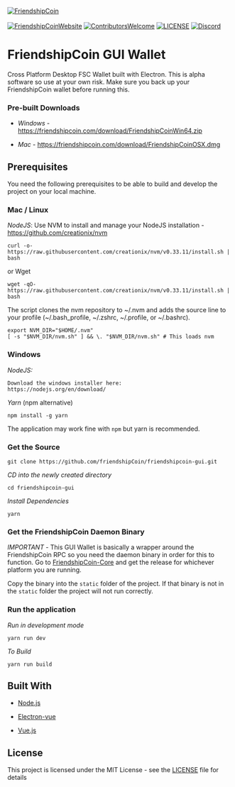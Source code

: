 [![FriendshipCoin](https://friendshipcoin.com/assets/img/icon/logo.png)](https://github.com/friendshipCoin/friendshipcoin-website)
<br/><br/>
[![FriendshipCoinWebsite](https://img.shields.io/badge/Website-friendshipcoin.com-eaa809.svg)](https://friendshipcoin.com/)
[![ContributorsWelcome](https://img.shields.io/badge/contributors-welcome-brightgreen.svg)](https://github.com/friendshipCoin/friendshipcoin-website)
[![LICENSE](https://img.shields.io/badge/license-MIT-green.svg)](LICENSE)
[![Discord](https://img.shields.io/badge/chat-on_discord-7289da.svg)](https://discord.gg/UXR9We)

# FriendshipCoin GUI Wallet
Cross Platform Desktop FSC Wallet built with Electron.  This is alpha software so use at your own risk.  Make sure you back up your FriendshipCoin wallet before running this.

### Pre-built Downloads
* _Windows_ - https://friendshipcoin.com/download/FriendshipCoinWin64.zip

* _Mac_ - https://friendshipcoin.com/download/FriendshipCoinOSX.dmg


## Prerequisites

You need the following prerequisites to be able to build and develop the project on your local machine.

### Mac / Linux
_NodeJS_: Use NVM to install and manage your NodeJS installation - https://github.com/creationix/nvm
```
curl -o- https://raw.githubusercontent.com/creationix/nvm/v0.33.11/install.sh | bash
```
or Wget
```
wget -qO- https://raw.githubusercontent.com/creationix/nvm/v0.33.11/install.sh | bash
```
The script clones the nvm repository to ~/.nvm and adds the source line to your profile (~/.bash_profile, ~/.zshrc, ~/.profile, or ~/.bashrc).

```
export NVM_DIR="$HOME/.nvm"
[ -s "$NVM_DIR/nvm.sh" ] && \. "$NVM_DIR/nvm.sh" # This loads nvm
```

### Windows
_NodeJS:_
```
Download the windows installer here:
https://nodejs.org/en/download/
```

_Yarn_  (npm alternative)
```
npm install -g yarn
```
The application may work fine with `npm` but yarn is recommended.  

### Get the Source
```
git clone https://github.com/friendshipCoin/friendshipcoin-gui.git
```
_CD into the newly created directory_

```
cd friendshipcoin-gui
```
_Install Dependencies_
```
yarn
```

### Get the FriendshipCoin Daemon Binary
*IMPORTANT* - This GUI Wallet is basically a wrapper around the FriendshipCoin RPC so you need the daemon binary in order for this to function.  Go to [FriendshipCoin-Core](https://github.com/friendshipCoin/friendshipcoin-core/releases) and get the release for whichever platform you are running.

Copy the binary into the `static` folder of the project.  If that binary is not in the `static` folder the project will not run correctly.

### Run the application

_Run in development mode_
```
yarn run dev
```

_To Build_

```
yarn run build
```

## Built With
* [Node.js](https://nodejs.org)

* [Electron-vue](https://github.com/SimulatedGREG/electron-vue)

* [Vue.js](https://vuejs.org/)

## License

This project is licensed under the MIT License - see the [LICENSE](LICENSE) file for details
